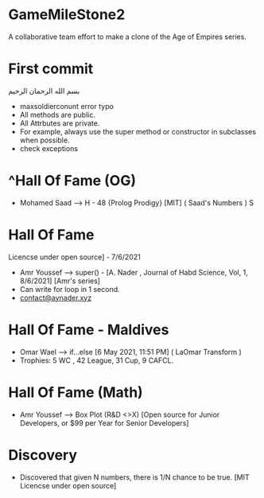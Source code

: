 # GameMileStone2
 A collaborative team effort to make a clone of the Age of Empires series.

# First commit
بسم الله الرحمان الرحيم
- maxsoldierconunt error typo 
- All methods are public.
- All Attrbutes are private.
- For example, always use the super method or constructor in subclasses when possible.
- check exceptions

# ^Hall Of Fame (OG)
- Mohamed Saad --> H - 48 {Prolog Prodigy} [MIT] ( Saad's Numbers ) S

# Hall Of Fame
Licencse under open source] - 7/6/2021
- Amr Youssef  --> super() - [A. Nader , Journal of Habd Science, Vol, 1, 8/6/2021] [Amr's series]
- Can write for loop in 1 second.
- contact@aynader.xyz

# Hall Of Fame - Maldives
- Omar Wael    --> if...else [6 May 2021, 11:51 PM] ( LaOmar Transform )
- Trophies: 5 WC , 42 League, 31 Cup, 9 CAFCL.

# Hall Of Fame (Math)
- Amr Youssef --> Box Plot (R&D <>X) [Open source for Junior Developers, or $99 per Year for Senior Developers]

# Discovery
- Discovered that given N numbers, there is 1/N chance to be true. [MIT Licencse under open source]